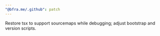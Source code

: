 ```yaml
---
"@bfra.me/.github": patch
---
```


Restore tsx to support sourcemaps while debugging; adjust bootstrap and version scripts.
  